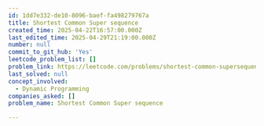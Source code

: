 ```yaml
---
id: 1dd7e332-de10-8096-baef-fa498279767a
title: Shortest Common Super sequence
created_time: 2025-04-22T16:57:00.000Z
last_edited_time: 2025-04-29T21:19:00.000Z
number: null
commit_to_git_hub: 'Yes'
leetcode_problem_list: []
problem_link: https://leetcode.com/problems/shortest-common-supersequence/description/
last_solved: null
concept_involved:
  - Dynamic Programming
companies_asked: []
problem_name: Shortest Common Super sequence

---
```

